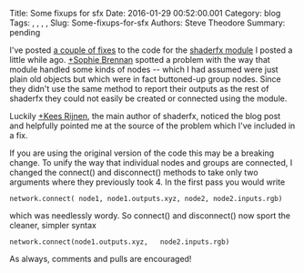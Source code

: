 Title: Some fixups for sfx
Date: 2016-01-29 00:52:00.001
Category: blog
Tags: , , , , 
Slug: Some-fixups-for-sfx
Authors: Steve Theodore
Summary: pending

I've posted [a couple of fixes](https://github.com/theodox/sfx/commits/master) to the code for the [shaderfx module](http://techartsurvival.blogspot.com/2016/01/first-module-of-year.htmlDone) I posted a little while ago.  [+Sophie Brennan](https://plus.google.com/116374315761191190711) spotted a problem with the way that module handled some kinds of nodes -- which I had assumed were just plain old objects but which were in fact buttoned-up group nodes.  Since they didn't use the same method to report their outputs as the rest of shaderfx they could not easily be created or connected using the module.  
  
Luckily  [+Kees Rijnen](https://plus.google.com/115746724358684308496), the main author of shaderfx, noticed the blog post and helpfully  pointed me at the source of the problem which I've included in a fix.   
  
If you are using the original version of the code this may be a breaking change.  To unify the way that individual nodes and groups are connected,  I changed the connect() and disconnect() methods to take only two arguments where they previously took 4.  In the first pass you would write  
  

    
    
    network.connect( node1, node1.outputs.xyz, node2, node2.inputs.rgb)  
      
    

which was needlessly wordy.  So connect() and disconnect() now sport the cleaner, simpler syntax  
  

    
    
    network.connect(node1.outputs.xyz,   node2.inputs.rgb)  
      
    

As always, comments and pulls are encouraged!

